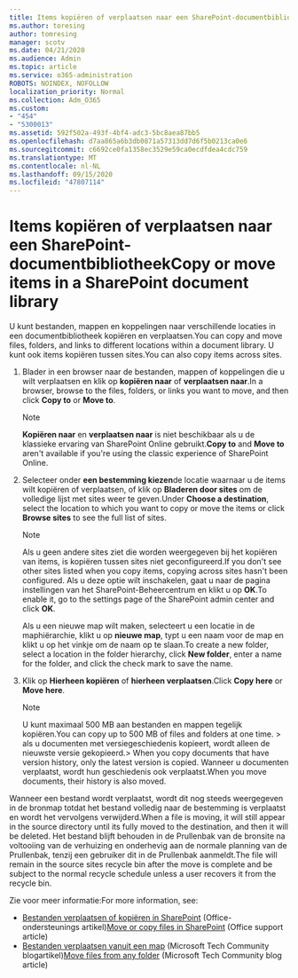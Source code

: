 ```yaml
---
title: Items kopiëren of verplaatsen naar een SharePoint-documentbibliotheek
ms.author: toresing
author: tomresing
manager: scotv
ms.date: 04/21/2020
ms.audience: Admin
ms.topic: article
ms.service: o365-administration
ROBOTS: NOINDEX, NOFOLLOW
localization_priority: Normal
ms.collection: Adm_O365
ms.custom:
- "454"
- "5300013"
ms.assetid: 592f502a-493f-4bf4-adc3-5bc8aea87bb5
ms.openlocfilehash: d7aa865a6b3db0871a57313dd7d6f5b0213ca0e6
ms.sourcegitcommit: c6692ce0fa1358ec3529e59ca0ecdfdea4cdc759
ms.translationtype: MT
ms.contentlocale: nl-NL
ms.lasthandoff: 09/15/2020
ms.locfileid: "47807114"
---
```

# <a name="copy-or-move-items-in-a-sharepoint-document-library"></a><span data-ttu-id="15b63-102">Items kopiëren of verplaatsen naar een SharePoint-documentbibliotheek</span><span class="sxs-lookup"><span data-stu-id="15b63-102">Copy or move items in a SharePoint document library</span></span>

<span data-ttu-id="15b63-103">U kunt bestanden, mappen en koppelingen naar verschillende locaties in een documentbibliotheek kopiëren en verplaatsen.</span><span class="sxs-lookup"><span data-stu-id="15b63-103">You can copy and move files, folders, and links to different locations within a document library.</span></span> <span data-ttu-id="15b63-104">U kunt ook items kopiëren tussen sites.</span><span class="sxs-lookup"><span data-stu-id="15b63-104">You can also copy items across sites.</span></span> 
  
1. <span data-ttu-id="15b63-105">Blader in een browser naar de bestanden, mappen of koppelingen die u wilt verplaatsen en klik op **kopiëren naar** of **verplaatsen naar**.</span><span class="sxs-lookup"><span data-stu-id="15b63-105">In a browser, browse to the files, folders, or links you want to move, and then click **Copy to** or **Move to**.</span></span>

    > [!NOTE]
    > <span data-ttu-id="15b63-106">**Kopiëren naar** en **verplaatsen naar** is niet beschikbaar als u de klassieke ervaring van SharePoint Online gebruikt.</span><span class="sxs-lookup"><span data-stu-id="15b63-106">**Copy to** and **Move to** aren't available if you're using the classic experience of SharePoint Online.</span></span>
  
2. <span data-ttu-id="15b63-107">Selecteer onder **een bestemming kiezen**de locatie waarnaar u de items wilt kopiëren of verplaatsen, of klik op **Bladeren door sites** om de volledige lijst met sites weer te geven.</span><span class="sxs-lookup"><span data-stu-id="15b63-107">Under **Choose a destination**, select the location to which you want to copy or move the items or click **Browse sites** to see the full list of sites.</span></span>

    > [!NOTE]
    > <span data-ttu-id="15b63-108">Als u geen andere sites ziet die worden weergegeven bij het kopiëren van items, is kopiëren tussen sites niet geconfigureerd.</span><span class="sxs-lookup"><span data-stu-id="15b63-108">If you don't see other sites listed when you copy items, copying across sites hasn't been configured.</span></span> <span data-ttu-id="15b63-109">Als u deze optie wilt inschakelen, gaat u naar de pagina instellingen van het SharePoint-Beheercentrum en klikt u op **OK**.</span><span class="sxs-lookup"><span data-stu-id="15b63-109">To enable it, go to the settings page of the SharePoint admin center and click **OK**.</span></span>
  
    <span data-ttu-id="15b63-110">Als u een nieuwe map wilt maken, selecteert u een locatie in de maphiërarchie, klikt u op **nieuwe map**, typt u een naam voor de map en klikt u op het vinkje om de naam op te slaan.</span><span class="sxs-lookup"><span data-stu-id="15b63-110">To create a new folder, select a location in the folder hierarchy, click **New folder**, enter a name for the folder, and click the check mark to save the name.</span></span>

3. <span data-ttu-id="15b63-111">Klik op **Hierheen kopiëren** of **hierheen verplaatsen**.</span><span class="sxs-lookup"><span data-stu-id="15b63-111">Click **Copy here** or **Move here**.</span></span>

    > [!NOTE]
    > <span data-ttu-id="15b63-112">U kunt maximaal 500 MB aan bestanden en mappen tegelijk kopiëren.</span><span class="sxs-lookup"><span data-stu-id="15b63-112">You can copy up to 500 MB of files and folders at one time.</span></span> <span data-ttu-id="15b63-113">> als u documenten met versiegeschiedenis kopieert, wordt alleen de nieuwste versie gekopieerd.</span><span class="sxs-lookup"><span data-stu-id="15b63-113">>  When you copy documents that have version history, only the latest version is copied.</span></span> <span data-ttu-id="15b63-114">Wanneer u documenten verplaatst, wordt hun geschiedenis ook verplaatst.</span><span class="sxs-lookup"><span data-stu-id="15b63-114">When you move documents, their history is also moved.</span></span>
  
 <span data-ttu-id="15b63-115">Wanneer een bestand wordt verplaatst, wordt dit nog steeds weergegeven in de bronmap totdat het bestand volledig naar de bestemming is verplaatst en wordt het vervolgens verwijderd.</span><span class="sxs-lookup"><span data-stu-id="15b63-115">When a file is moving, it will still appear in the source directory until its fully moved to the destination, and then it will be deleted.</span></span> <span data-ttu-id="15b63-116">Het bestand blijft behouden in de Prullenbak van de bronsite na voltooiing van de verhuizing en onderhevig aan de normale planning van de Prullenbak, tenzij een gebruiker dit in de Prullenbak aanmeldt.</span><span class="sxs-lookup"><span data-stu-id="15b63-116">The file will remain in the source sites recycle bin after the move is complete and be subject to the normal recycle schedule unless a user recovers it from the recycle bin.</span></span>

<span data-ttu-id="15b63-117">Zie voor meer informatie:</span><span class="sxs-lookup"><span data-stu-id="15b63-117">For more information, see:</span></span>

 - <span data-ttu-id="15b63-118">[Bestanden verplaatsen of kopiëren in SharePoint](https://support.office.com/article/move-or-copy-files-in-sharepoint-00e2f483-4df3-46be-a861-1f5f0c1a87bc) (Office-ondersteunings artikel)</span><span class="sxs-lookup"><span data-stu-id="15b63-118">[Move or copy files in SharePoint](https://support.office.com/article/move-or-copy-files-in-sharepoint-00e2f483-4df3-46be-a861-1f5f0c1a87bc) (Office support article)</span></span>
 - <span data-ttu-id="15b63-119">[Bestanden verplaatsen vanuit een map](https://techcommunity.microsoft.com/t5/Microsoft-SharePoint-Blog/Now-move-files-anywhere-in-Office-365-SharePoint-and-OneDrive/ba-p/146973) (Microsoft Tech Community blogartikel)</span><span class="sxs-lookup"><span data-stu-id="15b63-119">[Move files from any folder](https://techcommunity.microsoft.com/t5/Microsoft-SharePoint-Blog/Now-move-files-anywhere-in-Office-365-SharePoint-and-OneDrive/ba-p/146973) (Microsoft Tech Community blog article)</span></span>  